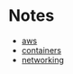 # Notes

* [aws](aws/README.md)
* [containers](containers/README.md)
* [networking](networking/README.md)
